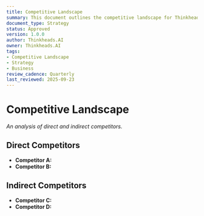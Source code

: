 ```yaml
---
title: Competitive Landscape
summary: This document outlines the competitive landscape for Thinkheads.AI.
document_type: Strategy
status: Approved
version: 1.0.0
author: Thinkheads.AI
owner: Thinkheads.AI
tags:
- Competitive Landscape
- Strategy
- Business
review_cadence: Quarterly
last_reviewed: 2025-09-23
---
```

# Competitive Landscape

*An analysis of direct and indirect competitors.*

## Direct Competitors
- **Competitor A:**
- **Competitor B:**

## Indirect Competitors
- **Competitor C:**
- **Competitor D:**
